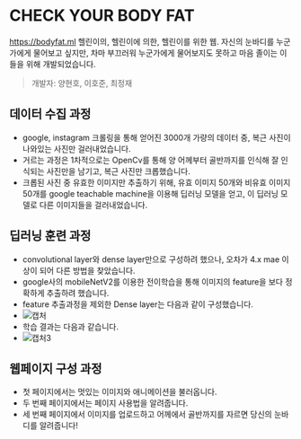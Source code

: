# CHECK YOUR BODY FAT
https://bodyfat.ml
헬린이의, 헬린이에 의한, 헬린이를 위한 웹.
자신의 눈바디를 누군가에게 물어보고 싶지만, 차마 부끄러워 누군가에게 물어보지도 못하고 마음 졸이는 이들을 위해 개발되었습니다.

> 개발자: 양현호, 이호준, 최정재

## 데이터 수집 과정

+ google, instagram 크롤링을 통해 얻어진 3000개 가량의 데이터 중, 복근 사진이 나와있는 사진만 걸러내었습니다. 
+ 거르는 과정은 1차적으로는 OpenCv를 통해 양 어께부터 골반까지를 인식해 잘 인식되는 사진만을 남기고, 복근 사진만 크롭했습니다.
+ 크롭된 사진 중 유효한 이미지만 추출하기 위해, 유효 이미지 50개와 비유효 이미지 50개를 google teachable machine을 이용해 딥러닝 모델을 얻고, 이 딥러닝 모델로 다른 이미지들을 걸러내었습니다.

## 딥러닝 훈련 과정

+ convolutional layer와 dense layer만으로 구성하려 했으나, 오차가 4.x mae 이상이 되어 다른 방법을 찾았습니다. 
+ google사의 mobileNetV2를 이용한 전이학습을 통해 이미지의 feature을 보다 정확하게 추출하려 했습니다.
+ feature 추출과정을 제외한 Dense layer는 다음과 같이 구성했습니다.
+ ![캡처](https://user-images.githubusercontent.com/86706463/126333791-a5107c72-a312-4604-b9a5-3a15b7141d0d.JPG)
+ 학습 결과는 다음과 같습니다.
+ ![캡처3](https://user-images.githubusercontent.com/86706463/126333797-f487d527-9c9c-42bc-8416-a43a53e0aa0d.JPG)
## 웹페이지 구성 과정

+ 첫 페이지에서는 멋있는 이미지와 애니메이션을 불러옵니다.
+ 두 번째 페이지에서는 페이지 사용법을 알려줍니다.
+ 세 번째 페이지에서 이미지를 업로드하고 어께에서 골반까지를 자르면 당신의 눈바디를 알려줍니다!
